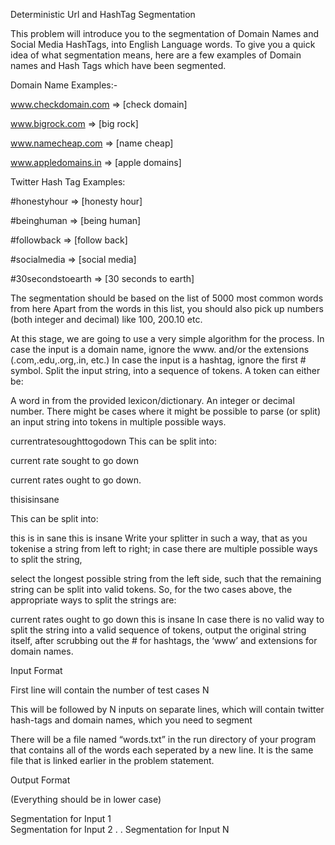 Deterministic Url and HashTag Segmentation

This problem will introduce you to the segmentation of Domain Names and Social Media HashTags, into English Language words. To give you a quick idea of what segmentation means, here are a few examples of Domain names and Hash Tags which have been segmented.

Domain Name Examples:-

www.checkdomain.com => [check domain]

www.bigrock.com => [big rock]

www.namecheap.com => [name cheap]

www.appledomains.in => [apple domains]

Twitter Hash Tag Examples:

 #honestyhour => [honesty hour]

 #beinghuman => [being human]

 #followback => [follow back]

 #socialmedia => [social media]

 #30secondstoearth => [30 seconds to earth]

The segmentation should be based on the list of 5000 most common words from here Apart from the words in this list, you should also pick up numbers (both integer and decimal) like 100, 200.10 etc.

At this stage, we are going to use a very simple algorithm for the process. In case the input is a domain name, ignore the www. and/or the extensions (.com,.edu,.org,.in, etc.) In case the input is a hashtag, ignore the first # symbol. Split the input string, into a sequence of tokens. A token can either be:

A word in from the provided lexicon/dictionary.
An integer or decimal number.
There might be cases where it might be possible to parse (or split) an input string into tokens in multiple possible ways.

currentratesoughttogodown 
This can be split into:

current rate sought to go down

current rates ought to go down.

thisisinsane

This can be split into:

this is in sane
this is insane
Write your splitter in such a way, that as you tokenise a string from left to right; in case there are multiple possible ways to split the string,

select the longest possible string from the left side, such that the remaining string can be split into valid tokens. So, for the two cases above, the appropriate ways to split the strings are:

current rates ought to go down
this is insane
In case there is no valid way to split the string into a valid sequence of tokens, output the original string itself, after scrubbing out the # for hashtags, the ‘www’ and extensions for domain names.

Input Format

First line will contain the number of test cases N

This will be followed by N inputs on separate lines, which will contain twitter hash-tags and domain names, which you need to segment

There will be a file named “words.txt” in the run directory of your program that contains all of the words each seperated by a new line. It is the same file that is linked earlier in the problem statement.

Output Format

(Everything should be in lower case)

Segmentation for Input 1  
Segmentation for Input 2
             .
             .
Segmentation for Input N
